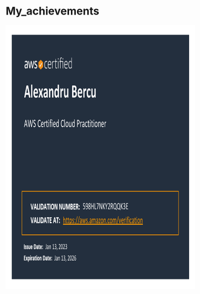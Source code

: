 # My_achievements
<img src="https://github.com/emsh93/My_achievements/blob/main/AWS%20Certified%20Cloud%20Practitioner%20certificate.pdf" width="500" height="700"> 
